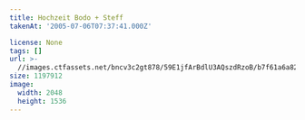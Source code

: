 ```yaml
---
title: Hochzeit Bodo + Steff
takenAt: '2005-07-06T07:37:41.000Z'

license: None
tags: []
url: >-
  //images.ctfassets.net/bncv3c2gt878/59E1jfArBdlU3AQszdRzoB/b7f61a6a82cbf14b9fe25919717cdf54/hochzeit-bodo--steff_4560372976_o
size: 1197912
image:
  width: 2048
  height: 1536
---
```

